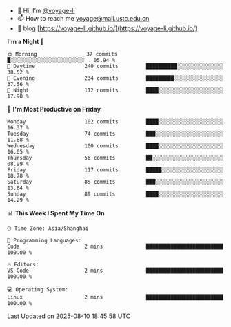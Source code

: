 - 👋 Hi, I’m [@voyage-li](https://github.com/voyage-li/)
- 📫 How to reach me [voyage@mail.ustc.edu.cn](mailto:voyage@mail.ustc.edu.cn)
- 🥤 blog [https://voyage-li.github.io/](https://voyage-li.github.io/)

<!--START_SECTION:waka-->
**I'm a Night 🦉** 

```text
🌞 Morning                37 commits          █░░░░░░░░░░░░░░░░░░░░░░░░   05.94 % 
🌆 Daytime                240 commits         ██████████░░░░░░░░░░░░░░░   38.52 % 
🌃 Evening                234 commits         █████████░░░░░░░░░░░░░░░░   37.56 % 
🌙 Night                  112 commits         ████░░░░░░░░░░░░░░░░░░░░░   17.98 % 
```
📅 **I'm Most Productive on Friday** 

```text
Monday                   102 commits         ████░░░░░░░░░░░░░░░░░░░░░   16.37 % 
Tuesday                  74 commits          ███░░░░░░░░░░░░░░░░░░░░░░   11.88 % 
Wednesday                100 commits         ████░░░░░░░░░░░░░░░░░░░░░   16.05 % 
Thursday                 56 commits          ██░░░░░░░░░░░░░░░░░░░░░░░   08.99 % 
Friday                   117 commits         █████░░░░░░░░░░░░░░░░░░░░   18.78 % 
Saturday                 85 commits          ███░░░░░░░░░░░░░░░░░░░░░░   13.64 % 
Sunday                   89 commits          ████░░░░░░░░░░░░░░░░░░░░░   14.29 % 
```


📊 **This Week I Spent My Time On** 

```text
🕑︎ Time Zone: Asia/Shanghai

💬 Programming Languages: 
Cuda                     2 mins              █████████████████████████   100.00 % 

🔥 Editors: 
VS Code                  2 mins              █████████████████████████   100.00 % 

💻 Operating System: 
Linux                    2 mins              █████████████████████████   100.00 % 
```


 Last Updated on 2025-08-10 18:45:58 UTC
<!--END_SECTION:waka-->
